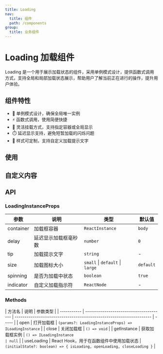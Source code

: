 ```yaml
---
title: Loading
nav:
  title: 组件
  path: /components
group:
  title: 业务组件
---
```


# Loading 加载组件

Loading 是一个用于展示加载状态的组件，采用单例模式设计，提供函数式调用方式，支持全局和局部加载状态展示，帮助用户了解当前正在进行的操作，提升用户体验。

## 组件特性

- 🔄 单例模式设计，确保全局唯一实例
- ⚡ 函数式调用，使用简便快捷
- 🎯 灵活挂载方式，支持指定容器或全局显示
- ⏱️ 延迟显示支持，避免短暂加载的闪烁问题
- 🎨 样式可定制，支持自定义加载提示文字

## 使用

<code src="./demos/demo1.tsx" ></code>

## 自定义内容

<code src="./demos/demo2.tsx" ></code>

## API

### LoadingInstanceProps

| 参数      | 说明                 | 类型                            | 默认值    |
| --------- | -------------------- | ------------------------------- | --------- |
| container | 加载框容器           | `ReactInstance`                 | `body`    |
| delay     | 延迟显示加载框毫秒数 | `number`                        | `0`       |
| tip       | 加载提示文字         | `string`                        | -         |
| size      | 加载图标大小         | `small` \| `default` \| `large` | `default` |
| spinning  | 是否为加载中状态     | `boolean`                       | `true`    |
| indicator | 自定义加载指示符     | `ReactNode`                     | -         |

### Methods

| 方法名      | 说明                                     | 参数类型                                                               |
| ----------- | ---------------------------------------- | ---------------------------------------------------------------------- | ----- |
| open        | 打开加载框                               | `(params?: LoadingInstanceProps) => ILoadingInstance`                  |
| close       | 关闭加载框                               | `() => void`                                                           |
| getInstance | 获取加载框实例                           | `() => ILoadingInstance                                                | null` |
| useLoading  | React Hook，用于在函数组件中使用加载状态 | `(initialState?: boolean) => { isLoading, openLoading, closeLoading }` |
